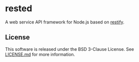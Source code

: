 rested
======

A web service API framework for Node.js based on [restify](https://github.com/mcavage/node-restify).

License
-------

This software is released under the BSD 3-Clause License. See [LICENSE.md](LICENSE.md) for more information.
